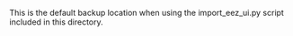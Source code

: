 This is the default backup location when using the import_eez_ui.py script included in this directory.
